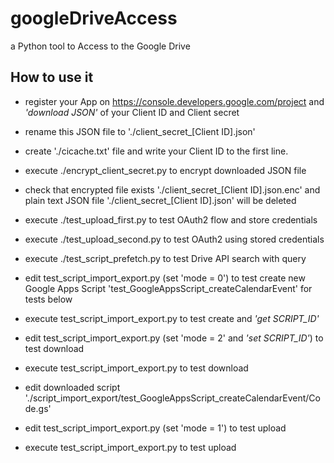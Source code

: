 googleDriveAccess
=================

a Python tool to Access to the Google Drive

How to use it
-------------

- register your App on https://console.developers.google.com/project and *'download JSON'* of your Client ID and Client secret

- rename this JSON file to './client_secret_[Client ID].json'

- create './cicache.txt' file and write your Client ID to the first line.

- execute ./encrypt_client_secret.py to encrypt downloaded JSON file

- check that encrypted file exists './client_secret_[Client ID].json.enc' and plain text JSON file './client_secret_[Client ID].json' will be deleted

- execute ./test_upload_first.py to test OAuth2 flow and store credentials

- execute ./test_upload_second.py to test OAuth2 using stored credentials

- execute ./test_script_prefetch.py to test Drive API search with query

- edit test_script_import_export.py (set 'mode = 0') to test create new Google Apps Script 'test_GoogleAppsScript_createCalendarEvent' for tests below

- execute test_script_import_export.py to test create and *'get SCRIPT_ID'*

- edit test_script_import_export.py (set 'mode = 2' and *'set SCRIPT_ID'*) to test download

- execute test_script_import_export.py to test download

- edit downloaded script './script_import_export/test_GoogleAppsScript_createCalendarEvent/Code.gs'

- edit test_script_import_export.py (set 'mode = 1') to test upload

- execute test_script_import_export.py to test upload

